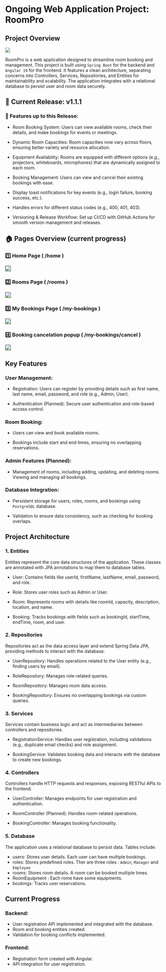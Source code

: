 # Ongoing Web Application Project: RoomPro

## Project Overview

<img src="banner.png">

RoomPro is a web application designed to streamline room booking and management. This project is built using `Spring Boot` for the backend and `Angular 19` for the frontend. It features a clean architecture, separating concerns into Controllers, Services, Repositories, and Entities for maintainability and scalability. The application integrates with a relational database to persist user and room data securely.

## 🚀 Current Release: v1.1.1
### 🎉 Features up to  this Release:

- Room Booking System: Users can view available rooms, check their details, and make bookings for events or meetings.

- Dynamic Room Capacities: Room capacities now vary across floors, ensuring better variety and resource allocation.

- Equipment Availability: Rooms are equipped with different options (e.g., projectors, whiteboards, microphones) that are dynamically assigned to each room.

- Booking Management: Users can view and cancel their existing bookings with ease.

- Display toast notifications for key events (e.g., login failure, booking success, etc.).

- Handles errors for different status codes (e.g., 400, 401, 403).

- Versioning & Release Workflow: Set up CI/CD with GitHub Actions for smooth version management and releases.

## 🏠 Pages Overview (current progress)

### 1️⃣ Home Page ( /home )


<img src="imgs_readme/home.png" style="border: 1px solid #666666; !important;">

### 2️⃣ Rooms Page ( /rooms )

<img src="imgs_readme/meeting_rooms.png" style="border: 1px solid #666666; !important;">


### 3️⃣ My Bookings Page ( /my-bookings )

<img src="imgs_readme/my_bookings.png" style="border: 1px solid #666666; !important;">


### 4️⃣ Booking cancelation popup ( /my-bookings/cancel )

<img src="imgs_readme/my_bookings_cancel.png" style="border: 1px solid #666666; !important;">


## Key Features

### User Management:

 - Registration: Users can register by providing details such as first name, last name, email, password, and role (e.g., Admin, User).

 - Authentication (Planned): Secure user authentication and role-based access control.

### Room Booking:

 - Users can view and book available rooms.

 - Bookings include start and end times, ensuring no overlapping reservations.

### Admin Features (Planned):

 - Management of rooms, including adding, updating, and deleting rooms.
Viewing and managing all bookings.

### Database Integration:

 - Persistent storage for users, roles, rooms, and bookings using `PostgreSQL` database.

 - Validation to ensure data consistency, such as checking for booking overlaps.



## Project Architecture

### 1. Entities
Entities represent the core data structures of the application. These classes are annotated with JPA annotations to map them to database tables.

 - User: Contains fields like userId, firstName, lastName, email, password, and role.

 - Role: Stores user roles such as Admin or User.

 - Room: Represents rooms with details like roomId, capacity, description, location, and name.

 - Booking: Tracks bookings with fields such as bookingId, startTime, endTime, room, and user.

### 2. Repositories
Repositories act as the data access layer and extend Spring Data JPA, providing methods to interact with the database.
 
 - UserRepository: Handles operations related to the User entity (e.g., finding users by email).
 
 - RoleRepository: Manages role-related queries.
 
 - RoomRepository: Manages room data access.
 
 - BookingRepository: Ensures no overlapping bookings via custom queries.

### 3. Services
Services contain business logic and act as intermediaries between controllers and repositories.
 
 - RegistrationService: Handles user registration, including validations (e.g., duplicate email checks) and role assignment.
 
 - BookingService: Validates booking data and interacts with the database to create new bookings.

### 4. Controllers
Controllers handle HTTP requests and responses, exposing RESTful APIs to the frontend.

 
 - UserController: Manages endpoints for user registration and authentication.
 
 - RoomController (Planned): Handles room-related operations.
 
 - BookingController: Manages booking functionality.

### 5. Database
The application uses a relational database to persist data. Tables include:

 - users: Stores user details. Each user can have multiple bookings.
 - roles: Stores predefined roles. Ther are three roles : `Admin`, `Manager` and `Employee`
 - rooms: Stores room details. A room can be booked multiple times.
 - RoomEquipment : Each rome have some equipments.
 - bookings: Tracks user reservations.


## Current Progress
### Backend:

- User registration API implemented and integrated with the database.
- Room and booking entities created.
- Validation for booking conflicts implemented.

### Frontend:

- Registration form created with Angular.
- API integration for user registration.